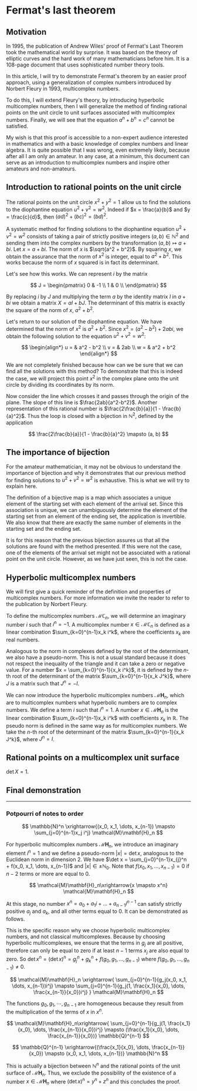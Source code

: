 # Fermat's last theorem

## Motivation

In 1995, the publication of Andrew Wiles' proof of Fermat's Last Theorem took the mathematical world by surprise. It was based on the theory of elliptic curves and the hard work of many mathematicians before him. It is a 108-page document that uses sophisticated number theory tools.

In this article, I will try to demonstrate Fermat's theorem by an easier proof approach, using a generalization of complex numbers introduced by Norbert Fleury in 1993, multicomplex numbers.

To do this, I will extend Fleury's theory, by introducing hyperbolic multicomplex numbers, then I will generalize the method of finding rational points on the unit circle to unit surfaces associated with multicomplex numbers. Finally, we will see that the equation $a^n + b^n = c^n$ cannot be satisfied.

My wish is that this proof is accessible to a non-expert audience interested in mathematics and with a basic knowledge of complex numbers and linear algebra. It is quite possible that I was wrong, even extremely likely, because after all I am only an amateur. In any case, at a minimum, this document can serve as an introduction to multicomplex numbers and inspire other amateurs and non-amateurs.

## Introduction to rational points on the unit circle

The rational points on the unit circle $x^2 + y^2 = 1$ allow us to find the solutions to the diophantine equation $u^2 + v^2 = w^2$. Indeed if $x = \frac{a}{b}$ and $y = \frac{c}{d}$, then $(ad)^2 + (bc)^2 = (bd)^2$.

A systematic method for finding solutions to the diophantine equation $u^2 + v^2 = w^2$ consists of taking a pair of strictly positive integers $(a, b) \in \mathbb{N}^2$ and sending them into the complex numbers by the transformation $(a,b) \mapsto a + bi$. Let $x = a + bi$. The norm of $x$ is $\sqrt{a^2 + b^2}$. By squaring $x$, we obtain the assurance that the norm of $x^2$ is integer, equal to $a^2 + b^2$. This works because the norm of $x$ squared is in fact its determinant. 

Let's see how this works. We can represent $i$ by the matrix 

$$
J = \begin{pmatrix}
0 & -1 \\
1 & 0 \\
\end{pmatrix}
$$

By replacing $i$ by $J$ and multiplying the term $a$ by the identity matrix $I$ in $a+bi$ we obtain a matrix $X = aI + bJ$. The determinant of this matrix is ​​exactly the square of the norm of $x$, $a^2 + b^2$.

Let's return to our solution of the diophantine equation. We have determined that the norm of $x^2$ is $a^2 + b^2$. Since $x^2 = (a^2 - b^2) + 2abi$, we obtain the following solution to the equation $u^2 + v^2 = w^2$:

$$
\begin{align*}
u = & a^2 - b^2 \\
v = & 2ab \\
w = & a^2 + b^2
\end{align*}
$$ 

We are not completely finished because how can we be sure that we can find all the solutions with this method? To demonstrate that this is indeed the case, we will project this point $x^2$ in the complex plane onto the unit circle by dividing its coordinates by its norm.

Now consider the line which crosses it and passes through the origin of the plane. The slope of this line is $\frac{2ab}{a^2-b^2}$. Another representation of this rational number is $\frac{2\frac{b}{a}}{1 - \frac{b}{a}^2}$. Thus the loop is closed with a bijection in $\mathbb{N}^2$, defined by the application

$$
\frac{2\frac{b}{a}}{1 - \frac{b}{a}^2}
\mapsto
(a, b)
$$

## The importance of bijection

For the amateur mathematician, it may not be obvious to understand the importance of bijection and why it demonstrates that our previous method for finding solutions to $u^2 + v^2 = w^2$ is exhaustive. This is what we will try to explain here.

The definition of a bijective map is a map which associates a unique element of the starting set with each element of the arrival set. Since this association is unique, we can unambiguously determine the element of the starting set from an element of the ending set, the application is invertible. We also know that there are exactly the same number of elements in the starting set and the ending set.

It is for this reason that the previous bijection assures us that all the solutions are found with the method presented. If this were not the case, one of the elements of the arrival set might not be associated with a rational point on the unit circle. However, as we have just seen, this is not the case.

## Hyperbolic multicomplex numbers


We will first give a quick reminder of the definition and properties of multicomplex numbers. For more information we invite the reader to refer to the publication by Norbert Fleury.

To define the multicomplex numbers $\mathcal{M}\mathbb{C}_n$, we will determine an imaginary number $i$ such that $i^n = -1$. A multicomplex number $x \in \mathcal{M}\mathbb{C}_n$ is defined as a linear combination $\sum_{k=0}^{n-1}x_k i^k$, where the coefficients $x_k$ are real numbers.

Analogous to the norm in complexes defined by the root of the determinant, we also have a pseudo-norm. This is not a usual standard because it does not respect the inequality of the triangle and it can take a zero or negative value. For a number $x = \sum_{k=0}^{n-1}{x_k i^k}$, it is defined by the $n$-th root of the determinant of the matrix $\sum_{k=0}^{n-1}{x_k J^k}$, where $J$ is a matrix such that $J^n = -I$.

We can now introduce the hyperbolic multicomplex numbers $\mathcal{M}\mathbf{H}_n$, which are to multicomplex numbers what hyperbolic numbers are to complex numbers. We define a term $i$ such that $i^n = 1$. A number $x \in \mathcal{M}\mathbf{H}_n$ is the linear combination $\sum_{k=0}^{n-1}x_k i^k$ with coefficients $x_k$ in $\mathbb{R}$. The pseudo norm is defined in the same way as for multicomplex numbers. We take the $n$-th root of the determinant of the matrix $\sum_{k=0}^{n-1}{x_k J^k}$, where $J^n = I$.

## Rational points on a multicomplex unit surface

$\det X = 1$.

## Final demonstration

---
### Potpourri of notes to order

$$
\mathbb{N}^n \xrightarrow{(x_0, x_1, \dots, x_{n-1}) \mapsto \sum_{j=0}^{n-1}x_j i^j} \mathcal{M}\mathbf{H}_n 
$$

For hyperbolic multicomplex numbers $\mathcal{M}\mathbf{H}_n$, we introduce an imaginary element $i^n = 1$ and we define a pseudo-norm $|x| = \det x$, analogous to the Euclidean norm in dimension $2$. We have $\det x = \sum_{j=0}^{n-1}x_{j}^n + f(x_0, x_1, \dots, x_{n-1})$ and $|x| \in \pm \mathbb{N}_0$. Note that $f(x_0, x_1, \dots, x_{n-1}) = 0$ if $n-2$ terms or more are equal to $0$. 

$$
 \mathcal{M}\mathbf{H}_n\xrightarrow{x \mapsto x^n} \mathcal{M}\mathbf{H}_n 
$$

At this stage, no number $x^n = a_0 + a_1i + \dots + a_{n-1}i^{n-1}$ can satisfy strictly positive $a_j$ and $a_k$, and all other terms equal to $0$. It can be demonstrated as follows.  

This is the specific reason why we choose hyperbolic multicomplex numbers, and not classical multicomplexes. Because by choosing hyperbolic multicomplexes, we ensure that the terms in $g_j$ are all positive, therefore can only be equal to zero if at least $n-1$ terms $x_j$ are also equal to zero. So $\det x^n = (\det x)^n = g_j^n + g_k^n + f(g_0, g_1, \dots, g_{n-1})$ where $f(g_0, g_1, \dots, g_{n-1}) \neq 0$.


$$
 \mathcal{M}\mathbf{H}_n \xrightarrow{
\sum_{j=0}^{n-1}{g_j(x_0, x_1, \dots, x_{n-1})i^j}
\mapsto
\sum_{j=0}^{n-1}{g_j(1, \frac{x_1}{x_0}, \dots, \frac{x_{n-1}}{x_0})i^j}
} \mathcal{M}\mathbf{H}_n  
$$

The functions $g_0, g_1, \cdots, g_{n-1}$ are homogeneous because they result from the multiplication of the terms of $x$ in $x^n$.

$$
 \mathcal{M}\mathbf{H}_n\xrightarrow{ 
\sum_{j=0}^{n-1}{g_j(1, \frac{x_1}{x_0}, \dots, \frac{x_{n-1}}{x_0})i^j}
\mapsto (\frac{x_1}{x_0}, \dots, \frac{x_{n-1}}{x_0})} \mathbb{Q}^{n-1}  
$$

$$
\mathbb{Q}^{n-1} \xrightarrow{(\frac{x_1}{x_0}, \dots, \frac{x_{n-1}}{x_0}) \mapsto (x_0, x_1, \dots, x_{n-1})} \mathbb{N}^n
$$

This is actually a bijection between $\mathbb{N}^n$ and the rational points of the unit surface of $\mathcal{M}\mathbf{H}_n$. Thus, we exclude the possibility of the existence of a number $x \in \mathcal{M}\mathbf{H}_n$ where $(\det x)^n = y^n + z^n$ and this concludes the proof.
